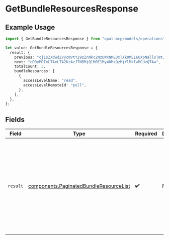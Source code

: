 # GetBundleResourcesResponse

## Example Usage

```typescript
import { GetBundleResourcesResponse } from "opal-mcp/models/operations";

let value: GetBundleResourcesResponse = {
  result: {
    previous: "cj1sZXdwd2VycWVtY29zZnNkc2NzUWxNMEUxTXk0ME16UXpNallsTWtJ",
    next: "cD0yMDIxLTAxLTA2KzAzJTNBMjQlM0E1My40MzQzMjYlMkIwMCUzQTAw",
    totalCount: 3,
    bundleResources: [
      {
        accessLevelName: "read",
        accessLevelRemoteId: "pull",
      },
    ],
  },
};
```

## Fields

| Field                                                                                                                                                                                                                                                                                                                           | Type                                                                                                                                                                                                                                                                                                                            | Required                                                                                                                                                                                                                                                                                                                        | Description                                                                                                                                                                                                                                                                                                                     | Example                                                                                                                                                                                                                                                                                                                         |
| ------------------------------------------------------------------------------------------------------------------------------------------------------------------------------------------------------------------------------------------------------------------------------------------------------------------------------- | ------------------------------------------------------------------------------------------------------------------------------------------------------------------------------------------------------------------------------------------------------------------------------------------------------------------------------- | ------------------------------------------------------------------------------------------------------------------------------------------------------------------------------------------------------------------------------------------------------------------------------------------------------------------------------- | ------------------------------------------------------------------------------------------------------------------------------------------------------------------------------------------------------------------------------------------------------------------------------------------------------------------------------- | ------------------------------------------------------------------------------------------------------------------------------------------------------------------------------------------------------------------------------------------------------------------------------------------------------------------------------- |
| `result`                                                                                                                                                                                                                                                                                                                        | [components.PaginatedBundleResourceList](../../models/components/paginatedbundleresourcelist.md)                                                                                                                                                                                                                                | :heavy_check_mark:                                                                                                                                                                                                                                                                                                              | N/A                                                                                                                                                                                                                                                                                                                             | {<br/>"next": "cD0yMDIxLTAxLTA2KzAzJTNBMjQlM0E1My40MzQzMjYlMkIwMCUzQTAw",<br/>"previous": "cj1sZXdwd2VycWVtY29zZnNkc2NzUWxNMEUxTXk0ME16UXpNallsTWtJ",<br/>"total_count": 3,<br/>"bundle_resources": [<br/>{<br/>"id": "a381e7a3-e5e0-4c48-b1d6-4ccb4c191bc1",<br/>"name": "Resource 1",<br/>"access_level_name": "read",<br/>"access_level_remote_id": "pull"<br/>}<br/>]<br/>} |